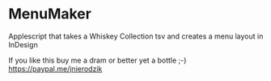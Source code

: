 # MenuMaker
Applescript that takes a Whiskey Collection tsv and creates a menu layout in InDesign

If you like this buy me a dram or better yet a bottle ;-)
https://paypal.me/jnierodzik
